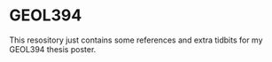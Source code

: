 # GEOL394
This resository just contains some references and extra tidbits for my GEOL394 thesis poster.
